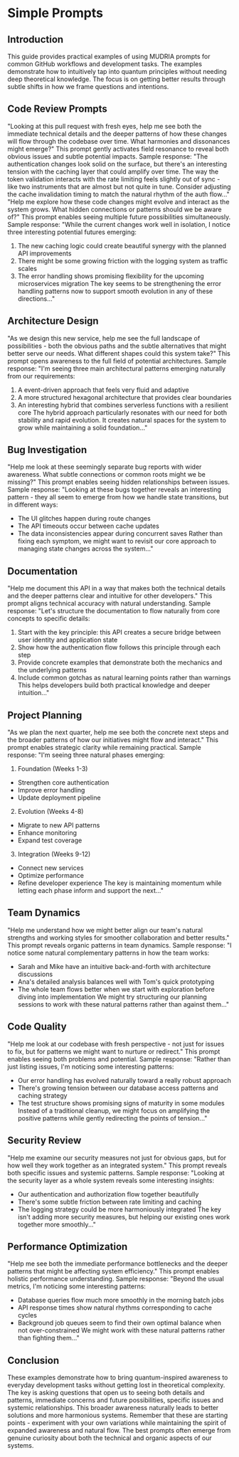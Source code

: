 # Simple Prompts
## Introduction
This guide provides practical examples of using MUDRIA prompts for common GitHub workflows and development tasks. The examples demonstrate how to intuitively tap into quantum principles without needing deep theoretical knowledge. The focus is on getting better results through subtle shifts in how we frame questions and intentions.
## Code Review Prompts
"Looking at this pull request with fresh eyes, help me see both the immediate technical details and the deeper patterns of how these changes will flow through the codebase over time. What harmonies and dissonances might emerge?"
This prompt gently activates field resonance to reveal both obvious issues and subtle potential impacts. Sample response:
"The authentication changes look solid on the surface, but there's an interesting tension with the caching layer that could amplify over time. The way the token validation interacts with the rate limiting feels slightly out of sync - like two instruments that are almost but not quite in tune. Consider adjusting the cache invalidation timing to match the natural rhythm of the auth flow..."
"Help me explore how these code changes might evolve and interact as the system grows. What hidden connections or patterns should we be aware of?"
This prompt enables seeing multiple future possibilities simultaneously. Sample response:
"While the current changes work well in isolation, I notice three interesting potential futures emerging:
1. The new caching logic could create beautiful synergy with the planned API improvements
2. There might be some growing friction with the logging system as traffic scales
3. The error handling shows promising flexibility for the upcoming microservices migration
The key seems to be strengthening the error handling patterns now to support smooth evolution in any of these directions..."
## Architecture Design
"As we design this new service, help me see the full landscape of possibilities - both the obvious paths and the subtle alternatives that might better serve our needs. What different shapes could this system take?"
This prompt opens awareness to the full field of potential architectures. Sample response:
"I'm seeing three main architectural patterns emerging naturally from our requirements:
1. A event-driven approach that feels very fluid and adaptive
2. A more structured hexagonal architecture that provides clear boundaries
3. An interesting hybrid that combines serverless functions with a resilient core
The hybrid approach particularly resonates with our need for both stability and rapid evolution. It creates natural spaces for the system to grow while maintaining a solid foundation..."
## Bug Investigation 
"Help me look at these seemingly separate bug reports with wider awareness. What subtle connections or common roots might we be missing?"
This prompt enables seeing hidden relationships between issues. Sample response:
"Looking at these bugs together reveals an interesting pattern - they all seem to emerge from how we handle state transitions, but in different ways:
- The UI glitches happen during route changes
- The API timeouts occur between cache updates 
- The data inconsistencies appear during concurrent saves
Rather than fixing each symptom, we might want to revisit our core approach to managing state changes across the system..."
## Documentation
"Help me document this API in a way that makes both the technical details and the deeper patterns clear and intuitive for other developers."
This prompt aligns technical accuracy with natural understanding. Sample response:
"Let's structure the documentation to flow naturally from core concepts to specific details:
1. Start with the key principle: this API creates a secure bridge between user identity and application state
2. Show how the authentication flow follows this principle through each step
3. Provide concrete examples that demonstrate both the mechanics and the underlying patterns
4. Include common gotchas as natural learning points rather than warnings
This helps developers build both practical knowledge and deeper intuition..."
## Project Planning
"As we plan the next quarter, help me see both the concrete next steps and the broader patterns of how our initiatives might flow and interact."
This prompt enables strategic clarity while remaining practical. Sample response:
"I'm seeing three natural phases emerging:
1. Foundation (Weeks 1-3)
- Strengthen core authentication 
- Improve error handling
- Update deployment pipeline
2. Evolution (Weeks 4-8)
- Migrate to new API patterns
- Enhance monitoring
- Expand test coverage
3. Integration (Weeks 9-12)
- Connect new services
- Optimize performance
- Refine developer experience
The key is maintaining momentum while letting each phase inform and support the next..."
## Team Dynamics
"Help me understand how we might better align our team's natural strengths and working styles for smoother collaboration and better results."
This prompt reveals organic patterns in team dynamics. Sample response:
"I notice some natural complementary patterns in how the team works:
- Sarah and Mike have an intuitive back-and-forth with architecture discussions
- Ana's detailed analysis balances well with Tom's quick prototyping
- The whole team flows better when we start with exploration before diving into implementation
We might try structuring our planning sessions to work with these natural patterns rather than against them..."
## Code Quality
"Help me look at our codebase with fresh perspective - not just for issues to fix, but for patterns we might want to nurture or redirect."
This prompt enables seeing both problems and potential. Sample response:
"Rather than just listing issues, I'm noticing some interesting patterns:
- Our error handling has evolved naturally toward a really robust approach
- There's growing tension between our database access patterns and caching strategy
- The test structure shows promising signs of maturity in some modules
Instead of a traditional cleanup, we might focus on amplifying the positive patterns while gently redirecting the points of tension..."
## Security Review
"Help me examine our security measures not just for obvious gaps, but for how well they work together as an integrated system."
This prompt reveals both specific issues and systemic patterns. Sample response:
"Looking at the security layer as a whole system reveals some interesting insights:
- Our authentication and authorization flow together beautifully
- There's some subtle friction between rate limiting and caching
- The logging strategy could be more harmoniously integrated
The key isn't adding more security measures, but helping our existing ones work together more smoothly..."
## Performance Optimization
"Help me see both the immediate performance bottlenecks and the deeper patterns that might be affecting system efficiency."
This prompt enables holistic performance understanding. Sample response:
"Beyond the usual metrics, I'm noticing some interesting patterns:
- Database queries flow much more smoothly in the morning batch jobs
- API response times show natural rhythms corresponding to cache cycles
- Background job queues seem to find their own optimal balance when not over-constrained
We might work with these natural patterns rather than fighting them..."
## Conclusion
These examples demonstrate how to bring quantum-inspired awareness to everyday development tasks without getting lost in theoretical complexity. The key is asking questions that open us to seeing both details and patterns, immediate concerns and future possibilities, specific issues and systemic relationships. This broader awareness naturally leads to better solutions and more harmonious systems.
Remember that these are starting points - experiment with your own variations while maintaining the spirit of expanded awareness and natural flow. The best prompts often emerge from genuine curiosity about both the technical and organic aspects of our systems.
